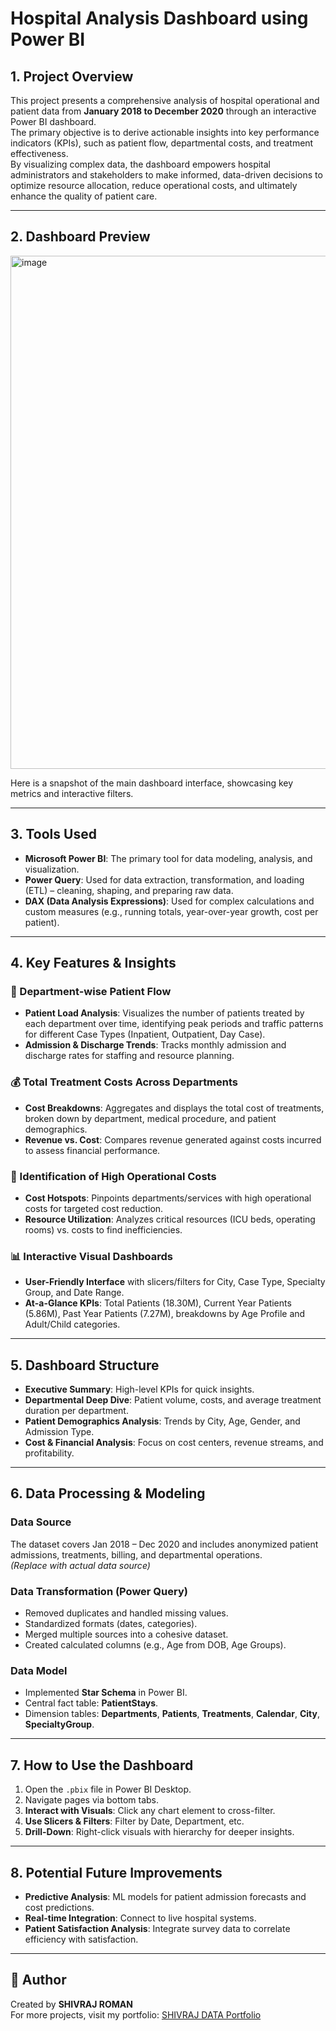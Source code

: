 # Hospital Analysis Dashboard using Power BI

## 1. Project Overview
This project presents a comprehensive analysis of hospital operational and patient data from **January 2018 to December 2020** through an interactive Power BI dashboard.  
The primary objective is to derive actionable insights into key performance indicators (KPIs), such as patient flow, departmental costs, and treatment effectiveness.  
By visualizing complex data, the dashboard empowers hospital administrators and stakeholders to make informed, data-driven decisions to optimize resource allocation, reduce operational costs, and ultimately enhance the quality of patient care.

---

## 2. Dashboard Preview
<img width="1153" height="821" alt="image" src="https://github.com/user-attachments/assets/46173f4b-1a63-4a30-ba3b-3653832868ec" />

  
Here is a snapshot of the main dashboard interface, showcasing key metrics and interactive filters.

---

## 3. Tools Used
- **Microsoft Power BI**: The primary tool for data modeling, analysis, and visualization.
- **Power Query**: Used for data extraction, transformation, and loading (ETL) – cleaning, shaping, and preparing raw data.
- **DAX (Data Analysis Expressions)**: Used for complex calculations and custom measures (e.g., running totals, year-over-year growth, cost per patient).

---

## 4. Key Features & Insights

### 🏥 Department-wise Patient Flow
- **Patient Load Analysis**: Visualizes the number of patients treated by each department over time, identifying peak periods and traffic patterns for different Case Types (Inpatient, Outpatient, Day Case).
- **Admission & Discharge Trends**: Tracks monthly admission and discharge rates for staffing and resource planning.

### 💰 Total Treatment Costs Across Departments
- **Cost Breakdowns**: Aggregates and displays the total cost of treatments, broken down by department, medical procedure, and patient demographics.
- **Revenue vs. Cost**: Compares revenue generated against costs incurred to assess financial performance.

### 🎯 Identification of High Operational Costs
- **Cost Hotspots**: Pinpoints departments/services with high operational costs for targeted cost reduction.
- **Resource Utilization**: Analyzes critical resources (ICU beds, operating rooms) vs. costs to find inefficiencies.

### 📊 Interactive Visual Dashboards
- **User-Friendly Interface** with slicers/filters for City, Case Type, Specialty Group, and Date Range.
- **At-a-Glance KPIs**: Total Patients (18.30M), Current Year Patients (5.86M), Past Year Patients (7.27M), breakdowns by Age Profile and Adult/Child categories.

---

## 5. Dashboard Structure
- **Executive Summary**: High-level KPIs for quick insights.
- **Departmental Deep Dive**: Patient volume, costs, and average treatment duration per department.
- **Patient Demographics Analysis**: Trends by City, Age, Gender, and Admission Type.
- **Cost & Financial Analysis**: Focus on cost centers, revenue streams, and profitability.

---

## 6. Data Processing & Modeling

### Data Source
The dataset covers Jan 2018 – Dec 2020 and includes anonymized patient admissions, treatments, billing, and departmental operations.  
*(Replace with actual data source)*

### Data Transformation (Power Query)
- Removed duplicates and handled missing values.
- Standardized formats (dates, categories).
- Merged multiple sources into a cohesive dataset.
- Created calculated columns (e.g., Age from DOB, Age Groups).

### Data Model
- Implemented **Star Schema** in Power BI.
- Central fact table: **PatientStays**.
- Dimension tables: **Departments**, **Patients**, **Treatments**, **Calendar**, **City**, **SpecialtyGroup**.

---

## 7. How to Use the Dashboard
1. Open the `.pbix` file in Power BI Desktop.
2. Navigate pages via bottom tabs.
3. **Interact with Visuals**: Click any chart element to cross-filter.
4. **Use Slicers & Filters**: Filter by Date, Department, etc.
5. **Drill-Down**: Right-click visuals with hierarchy for deeper insights.

---

## 8. Potential Future Improvements
- **Predictive Analysis**: ML models for patient admission forecasts and cost predictions.
- **Real-time Integration**: Connect to live hospital systems.
- **Patient Satisfaction Analysis**: Integrate survey data to correlate efficiency with satisfaction.

---

## 📌 Author
Created by **SHIVRAJ ROMAN**  
For more projects, visit my portfolio: [SHIVRAJ DATA Portfolio](https://therealshivrajroman.github.io/Shivraj_Portfolio/)

